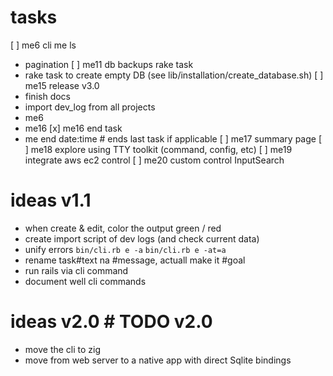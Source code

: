 # tasks
[ ] me6 cli me ls
  - pagination
[ ] me11 db backups rake task
  - rake task to create empty DB (see lib/installation/create_database.sh)
[ ] me15 release v3.0
  - finish docs
  - import dev_log from all projects
  - me6
  - me16
[x] me16 end task
  - me end date:time # ends last task if applicable
[ ] me17 summary page
[ ] me18 explore using TTY toolkit (command, config, etc)
[ ] me19 integrate aws ec2 control
[ ] me20 custom control InputSearch

# ideas v1.1
- when create & edit, color the output green / red
- create import script of dev logs (and check current data)
- unify errors `bin/cli.rb e -a` `bin/cli.rb e -at=a`
- rename task#text na #message, actuall make it #goal
- run rails via cli command
- document well cli commands

# ideas v2.0 # TODO v2.0
- move the cli to zig
- move from web server to a native app with direct Sqlite bindings
